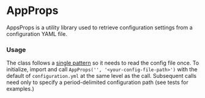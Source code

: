 # AppProps

AppsProps is a utility library used to retrieve configuration settings from a configuration YAML file.

### Usage
The class follows a [single pattern](https://python-patterns.guide/gang-of-four/singleton/) so it needs to read the config file once. To initialize, import and call `AppProps('', '<your-config-file-path>')` with the default of `configuration.yml` at the same level as the call. Subsequent calls need only to specify a period-delimited configuration path (see tests for examples.)
